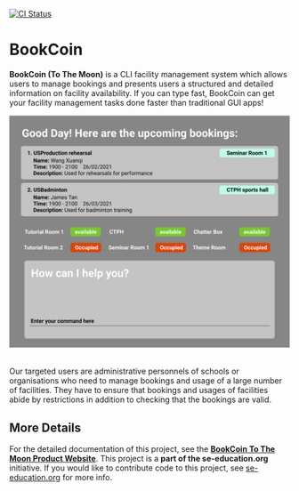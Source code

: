 [![CI Status](https://github.com/AY2021S2-CS2103-W17-3/tp/workflows/Java%20CI/badge.svg)](https://github.com/AY2021S2-CS2103-W17-3/tp/actions)

# BookCoin

**BookCoin (To The Moon)** is a CLI facility management system which allows users to manage bookings and presents users a structured and detailed information on facility availability. If you can type fast, BookCoin can get your facility management tasks done faster than traditional GUI apps!
<br>

![Ui](docs/images/Ui.png)

  <br>
Our targeted users are administrative personnels of schools or organisations who need to manage bookings and usage of a large number of facilities. They have to ensure that bookings and usages of facilities abide by restrictions in addition to checking that the bookings are valid.
  <br>
  
## More Details

For the detailed documentation of this project, see the **[BookCoin To The Moon Product Website](https://ay2021s2-cs2103-w17-3.github.io/tp/)**.
This project is a **part of the se-education.org** initiative. If you would like to contribute code to this project, see [se-education.org](https://se-education.org#https://se-education.org/#contributing) for more info.
